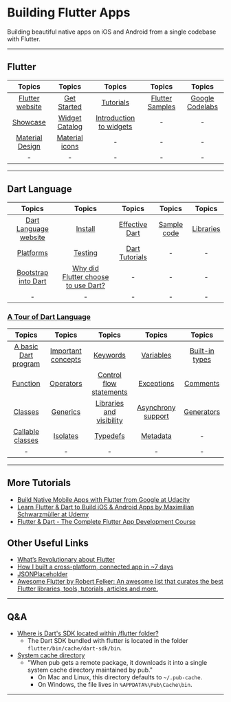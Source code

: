 # Building Flutter Apps
Building beautiful native apps on iOS and Android from a single codebase with Flutter.

---
## Flutter

| Topics | Topics | Topics | Topics | Topics |
|:------:|:------:|:------:|:------:|:------:|
| [Flutter website](https://flutter.io/) | [Get Started](https://flutter.io/docs/get-started/install) | [Tutorials](https://flutter.io/docs/reference/tutorials) | [Flutter Samples](https://github.com/flutter/samples/blob/master/INDEX.md) | [Google Codelabs](https://flutter.io/docs/codelabs) |
| [Showcase](https://flutter.io/showcase) | [Widget Catalog](https://flutter.io/docs/development/ui/widgets) | [Introduction to widgets](https://flutter.io/docs/development/ui/widgets-intro) | - | - |
| [Material Design](https://material.io/) | [Material icons](https://material.io/tools/icons) | - | - | -|
| - | - | - | - | -|

---
## Dart Language

| Topics | Topics | Topics | Topics | Topics |
|:------:|:------:|:------:|:------:|:------:|
| [Dart Language website](https://www.dartlang.org/) | [Install](https://www.dartlang.org/install) | [Effective Dart](https://www.dartlang.org/guides/language/effective-dart) | [Sample code](https://www.dartlang.org/samples) | [Libraries](https://www.dartlang.org/guides/libraries) |
| [Platforms](https://www.dartlang.org/guides/platforms) | [Testing](https://www.dartlang.org/guides/testing) | [Dart Tutorials](https://www.dartlang.org/tutorials) | - | -|
| [Bootstrap into Dart](https://flutter.io/docs/resources/bootstrap-into-dart) | [Why did Flutter choose to use Dart?](https://flutter.io/docs/resources/faq#why-did-flutter-choose-to-use-dart) | - | - | -|
| - | - | - | - | -|

### [A Tour of Dart Language](https://www.dartlang.org/guides/language/language-tour)
| Topics | Topics | Topics | Topics | Topics |
|:------:|:------:|:------:|:------:|:------:|
| [A basic Dart program](https://www.dartlang.org/guides/language/language-tour#a-basic-dart-program) | [Important concepts](https://www.dartlang.org/guides/language/language-tour#important-concepts) | [Keywords](https://www.dartlang.org/guides/language/language-tour#keywords) | [Variables](https://www.dartlang.org/guides/language/language-tour#variables) | [Built-in types](https://www.dartlang.org/guides/language/language-tour#built-in-types) |
| [Function](https://www.dartlang.org/guides/language/language-tour#functions) | [Operators](https://www.dartlang.org/guides/language/language-tour#operators) | [Control flow statements](https://www.dartlang.org/guides/language/language-tour#control-flow-statements) | [Exceptions](https://www.dartlang.org/guides/language/language-tour#exceptions) | [Comments](https://www.dartlang.org/guides/language/language-tour#comments) |
| [Classes](https://www.dartlang.org/guides/language/language-tour#classes) | [Generics](https://www.dartlang.org/guides/language/language-tour#generics) | [Libraries and visibility](https://www.dartlang.org/guides/language/language-tour#libraries-and-visibility) | [Asynchrony support](https://www.dartlang.org/guides/language/language-tour#asynchrony-support) | [Generators](https://www.dartlang.org/guides/language/language-tour#generators) |
| [Callable classes](https://www.dartlang.org/guides/language/language-tour#callable-classes) | [Isolates](https://www.dartlang.org/guides/language/language-tour#isolates) | [Typedefs](https://www.dartlang.org/guides/language/language-tour#typedefs) | [Metadata](https://www.dartlang.org/guides/language/language-tour#metadata) | - |
| - | - | - | - | -|

---
## More Tutorials
* [Build Native Mobile Apps with Flutter from Google at Udacity](https://www.udacity.com/course/build-native-mobile-apps-with-flutter--ud905)
* [Learn Flutter & Dart to Build iOS & Android Apps by Maximilian Schwarzmüller at Udemy](https://www.udemy.com/learn-flutter-dart-to-build-ios-android-apps/learn/v4/content)
* [Flutter & Dart - The Complete Flutter App Development Course](https://www.udemy.com/flutter-dart-the-complete-flutter-app-development-course/)

## Other Useful Links
* [What’s Revolutionary about Flutter](https://hackernoon.com/whats-revolutionary-about-flutter-946915b09514)
* [How I built a cross-platform, connected app in ~7 days](https://medium.com/@aubykhan/how-i-built-a-cross-platform-connected-app-in-7-days-93728a987424)
* [JSONPlaceholder](https://jsonplaceholder.typicode.com/)
* [Awesome Flutter by Robert Felker: An awesome list that curates the best Flutter libraries, tools, tutorials, articles and more.](https://github.com/Solido/awesome-flutter)

---
## Q&A
* [Where is Dart's SDK located within /flutter folder?](https://stackoverflow.com/questions/50321966/where-is-darts-sdk-located-within-flutter-folder)  
  * The Dart SDK bundled with flutter is located in the folder `flutter/bin/cache/dart-sdk/bin`.
* [System cache directory](https://www.dartlang.org/tools/pub/glossary#system-cache)
  * "When pub gets a remote package, it downloads it into a single system cache directory maintained by pub."
    * On Mac and Linux, this directory defaults to `~/.pub-cache`.
    * On Windows, the file lives in `%APPDATA%\Pub\Cache\bin`.

---

